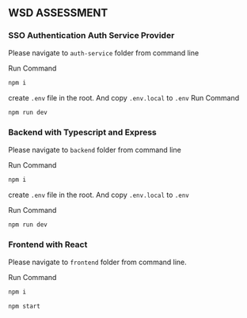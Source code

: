 ## WSD ASSESSMENT

### SSO Authentication Auth Service Provider

Please navigate to `auth-service` folder from command line

Run Command

```sh
npm i
```

create `.env` file in the root. And copy `.env.local` to `.env`
Run Command

```sh
npm run dev
```

### Backend with Typescript and Express

Please navigate to `backend` folder from command line

Run Command

```sh
npm i
```

create `.env` file in the root. And copy `.env.local` to `.env`

Run Command

```sh
npm run dev
```

### Frontend with React

Please navigate to `frontend` folder from command line.

Run Command

```sh
npm i
```

```sh
npm start
```

